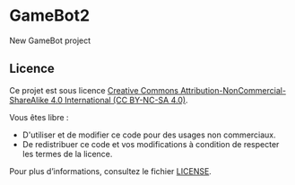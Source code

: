 # GameBot2
 New GameBot project

## Licence
Ce projet est sous licence [Creative Commons Attribution-NonCommercial-ShareAlike 4.0 International (CC BY-NC-SA 4.0)](https://creativecommons.org/licenses/by-nc-sa/4.0/).  

Vous êtes libre :
- D'utiliser et de modifier ce code pour des usages non commerciaux.
- De redistribuer ce code et vos modifications à condition de respecter les termes de la licence.

Pour plus d’informations, consultez le fichier [LICENSE](./LICENSE).


